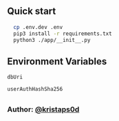 ## Quick start

```bash
  cp .env.dev .env
  pip3 install -r requirements.txt
  python3 ./app/__init__.py
```
## Environment Variables

`dbUri`

`userAuthHashSha256`

## 
### Author: [@kristaps0d](https://www.github.com/kristaps0d)
